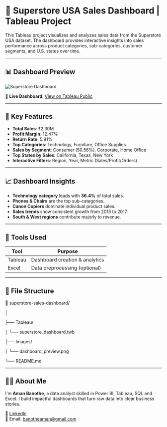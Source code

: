 # 🧾 Superstore USA Sales Dashboard | Tableau Project

This Tableau project visualizes and analyzes sales data from the Superstore USA dataset. The dashboard provides interactive insights into sales performance across product categories, sub-categories, customer segments, and U.S. states over time.

---

## 📊 Dashboard Preview

![Superstore Dashboard](https://github.com/user-attachments/assets/fcf46453-2bec-4400-8400-462324d68f7d)

🔗 **Live Dashboard**: [View on Tableau Public]((https://public.tableau.com/views/AmanBAnothe_Tableau_Assignment/Sheet18?:language=en-US&:sid=&:redirect=auth&:display_count=n&:origin=viz_share_link))

---

## 📌 Key Features

- **Total Sales**: ₹2.30M
- **Profit Margin**: 12.47%
- **Return Rate**: 5.91%
- **Top Categories**: Technology, Furniture, Office Supplies
- **Sales by Segment**: Consumer (50.56%), Corporate, Home Office
- **Top States by Sales**: California, Texas, New York
- **Interactive Filters**: Region, Year, Metric (Sales/Profit/Orders)

---

## 📈 Dashboard Insights

- **Technology category** leads with **36.4%** of total sales.
- **Phones & Chairs** are the top sub-categories.
- **Canon Copiers** dominate individual product sales.
- **Sales trends** show consistent growth from 2013 to 2017.
- **South & West regions** contribute majorly to revenue.

---

## 🧰 Tools Used

| Tool     | Purpose                         |
|----------|----------------------------------|
| Tableau  | Dashboard creation & analytics   |
| Excel    | Data preprocessing (optional)    |

---

## 📁 File Structure

📁 superstore-sales-dashboard/

│

├── Tableau/

│ └── superstore_dashboard.twb

├── Images/

│ └── dashboard_preview.png

└── README.md

---

## 🙋‍♂️ About Me

I'm **Aman Banothe**, a data analyst skilled in Power BI, Tableau, SQL and Excel. I build impactful dashboards that turn raw data into clear business stories.

🔗 [LinkedIn](https://www.linkedin.com/in/aman-banothe-5174ba223/)  
📧 Email: banotheaman@gmail.com

